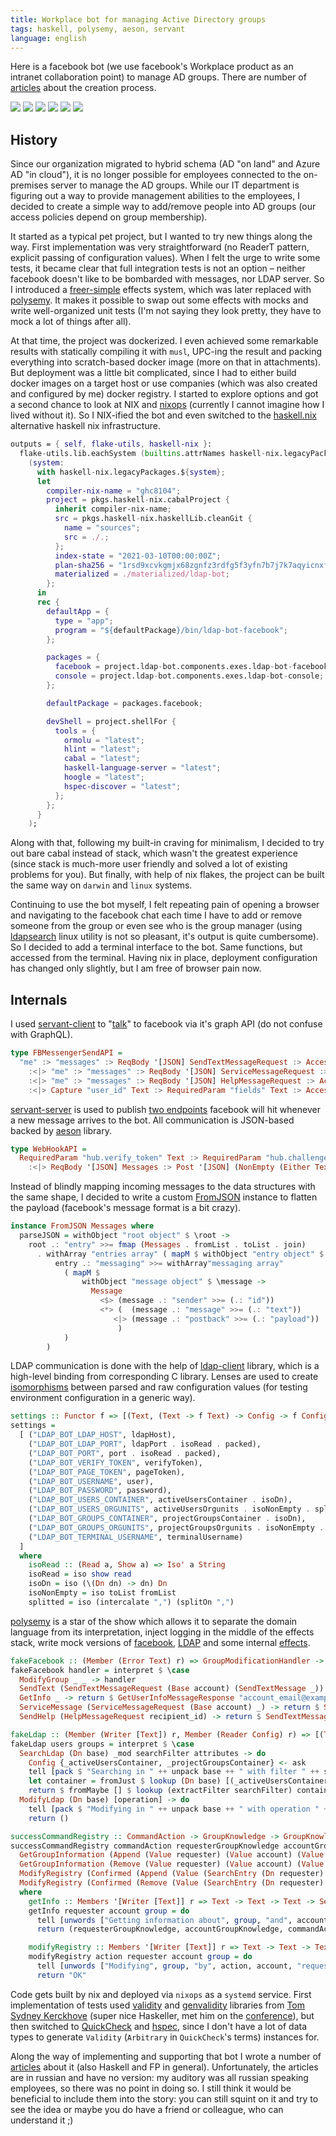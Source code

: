 ```yaml
---
title: Workplace bot for managing Active Directory groups
tags: haskell, polysemy, aeson, servant
language: english
---
```


Here is a facebook bot (we use facebook's Workplace product as an intranet collaboration point) to manage AD groups. There are number of [articles](/series/ldap-bot) about the creation process.

<!--more-->

<a href="/images/ldap-bot/1.png" class="fresco" data-fresco-group="thumbnail" data-fresco-options="ui: 'inside', thumbnails: false"><img src="/previews/ldap-bot/1.png"/></a>
<a href="/images/ldap-bot/2.png" class="fresco" data-fresco-group="thumbnail" data-fresco-options="ui: 'inside', thumbnails: false"><img src="/previews/ldap-bot/2.png"/></a>
<a href="/images/ldap-bot/3.png" class="fresco" data-fresco-group="thumbnail" data-fresco-options="ui: 'inside', thumbnails: false"><img src="/previews/ldap-bot/3.png"/></a>
<a href="/images/ldap-bot/4.png" class="fresco" data-fresco-group="thumbnail" data-fresco-options="ui: 'inside', thumbnails: false"><img src="/previews/ldap-bot/4.png"/></a>
<a href="/images/ldap-bot/5.jpg" class="fresco" data-fresco-group="thumbnail" data-fresco-options="ui: 'inside', thumbnails: false"><img src="/previews/ldap-bot/5.jpg"/></a>
<a href="/images/ldap-bot/6.jpg" class="fresco" data-fresco-group="thumbnail" data-fresco-options="ui: 'inside', thumbnails: false"><img src="/previews/ldap-bot/6.jpg"/></a>

## History

Since our organization migrated to hybrid schema (AD "on land" and Azure AD "in cloud"), it is no longer possible for employees connected to the on-premises server to manage the AD groups. While our IT department is figuring out a way to provide management abilities to the employees, I decided to create a simple way to add/remove people into AD groups (our access policies depend on group membership).

It started as a typical pet project, but I wanted to try new things along the way. First implementation was very straightforward (no ReaderT pattern, explicit passing of configuration values). When I felt the urge to write some tests, it became clear that full integration tests is not an option – neither facebook doesn't like to be bombarded with messages, nor LDAP server. So I introduced a [freer-simple](@gh(lexi-lambda):freer-simple) effects system, which was later replaced with [polysemy](@gh(polysemy-research):polysemy). It makes it possible to swap out some effects with mocks and write well-organized unit tests (I'm not saying they look pretty, they have to mock a lot of things after all).

At that time, the project was dockerized. I even achieved some remarkable results with statically compiling it with `musl`, UPC-ing the result and packing everything into scratch-based docker image (more on that in attachments). But deployment was a little bit complicated, since I had to either build docker images on a target host or use companies (which was also created and configured by me) docker registry. I started to explore options and got a second chance to look at NIX and [nixops](@gh(NixOS):nixops) (currently I cannot imagine how I lived without it). So I NIX-ified the bot and even switched to the [haskell.nix](@gh(input-output-hk):haskell.nix) alternative haskell nix infrastructure.

```nix
outputs = { self, flake-utils, haskell-nix }:
  flake-utils.lib.eachSystem (builtins.attrNames haskell-nix.legacyPackages)
    (system:
      with haskell-nix.legacyPackages.${system};
      let
        compiler-nix-name = "ghc8104";
        project = pkgs.haskell-nix.cabalProject {
          inherit compiler-nix-name;
          src = pkgs.haskell-nix.haskellLib.cleanGit {
            name = "sources";
            src = ./.;
          };
          index-state = "2021-03-10T00:00:00Z";
          plan-sha256 = "1rsd9xcvkgmjx68zgnfz3rdfg5f3yfn7b7j7k7aqyicnxfdjs21k";
          materialized = ./materialized/ldap-bot;
        };
      in
      rec {
        defaultApp = {
          type = "app";
          program = "${defaultPackage}/bin/ldap-bot-facebook";
        };

        packages = {
          facebook = project.ldap-bot.components.exes.ldap-bot-facebook;
          console = project.ldap-bot.components.exes.ldap-bot-console;
        };

        defaultPackage = packages.facebook;

        devShell = project.shellFor {
          tools = {
            ormolu = "latest";
            hlint = "latest";
            cabal = "latest";
            haskell-language-server = "latest";
            hoogle = "latest";
            hspec-discover = "latest";
          };
        };
      }
    );
```

Along with that, following my built-in craving for minimalism, I decided to try out bare cabal instead of stack, which wasn't the greatest experience (since stack is much-more user friendly and solved a lot of existing problems for you). But finally, with help of nix flakes, the project can be built the same way on `darwin` and `linux` systems.

Continuing to use the bot myself, I felt repeating pain of opening a browser and navigating to the facebook chat each time I have to add or remove someone from the group or even see who is the group manager (using [ldapsearch](https://linux.die.net/man/1/ldapsearch) linux utility is not so pleasant, it's output is quite cumbersome). So I decided to add a terminal interface to the bot. Same functions, but accessed from the terminal. Having nix in place, deployment configuration has changed only slightly, but I am free of browser pain now.

## Internals

I used [servant-client](@hackage) to "[talk](@gh(maksar):ldap-bot/blob/master/src/Client/API.hs#L40-L44)" to facebook via it's graph API (do not confuse with GraphQL).

```haskell
type FBMessengerSendAPI =
  "me" :> "messages" :> ReqBody '[JSON] SendTextMessageRequest :> AccessTokenParam :> Post '[JSON] SendTextMessageResponse
    :<|> "me" :> "messages" :> ReqBody '[JSON] ServiceMessageRequest :> AccessTokenParam :> Post '[JSON] SendTextMessageResponse
    :<|> "me" :> "messages" :> ReqBody '[JSON] HelpMessageRequest :> AccessTokenParam :> Post '[JSON] SendTextMessageResponse
    :<|> Capture "user_id" Text :> RequiredParam "fields" Text :> AccessTokenParam :> Get '[JSON] GetUserInfoMessageResponse
```

[servant-server](https://hackage.haskell.org/package/servant-server) is used to publish [two endpoints](@gh(maksar):ldap-bot/blob/master/src/Server/API.hs#L27-L29) facebook will hit whenever a new message arrives to the bot. All communication is JSON-based backed by [aeson](@hackage) library.

```haskell
type WebHookAPI =
  RequiredParam "hub.verify_token" Text :> RequiredParam "hub.challenge" Text :> Get '[PlainText] Text
    :<|> ReqBody '[JSON] Messages :> Post '[JSON] (NonEmpty (Either Text SendTextMessageResponse))
```

Instead of blindly mapping incoming messages to the data structures with the same shape, I decided to write a custom [FromJSON](@gh(maksar):ldap-bot/blob/master/src/Server/Model.hs#L32) instance to flatten the payload (facebook's message format is a bit crazy).

```haskell
instance FromJSON Messages where
  parseJSON = withObject "root object" $ \root ->
    root .: "entry" >>= fmap (Messages . fromList . toList . join)
      . withArray "entries array" ( mapM $ withObject "entry object" $ \entry ->
          entry .: "messaging" >>= withArray"messaging array"
            ( mapM $
                withObject "message object" $ \message ->
                  Message
                    <$> (message .: "sender" >>= (.: "id"))
                    <*> (  (message .: "message" >>= (.: "text"))
                       <|> (message .: "postback" >>= (.: "payload"))
                        )
            )
        )
```

LDAP communication is done with the help of [ldap-client](@hackage) library, which is a high-level binding from corresponding C library. Lenses are used to create [isomorphisms](@gh(maksar):ldap-bot/blob/master/src/Env.hs#L79) between parsed and raw configuration values (for testing environment configuration in a generic way).

```haskell
settings :: Functor f => [(Text, (Text -> f Text) -> Config -> f Config)]
settings =
  [ ("LDAP_BOT_LDAP_HOST", ldapHost),
    ("LDAP_BOT_LDAP_PORT", ldapPort . isoRead . packed),
    ("LDAP_BOT_PORT", port . isoRead . packed),
    ("LDAP_BOT_VERIFY_TOKEN", verifyToken),
    ("LDAP_BOT_PAGE_TOKEN", pageToken),
    ("LDAP_BOT_USERNAME", user),
    ("LDAP_BOT_PASSWORD", password),
    ("LDAP_BOT_USERS_CONTAINER", activeUsersContainer . isoDn),
    ("LDAP_BOT_USERS_ORGUNITS", activeUsersOrgunits . isoNonEmpty . splitted),
    ("LDAP_BOT_GROUPS_CONTAINER", projectGroupsContainer . isoDn),
    ("LDAP_BOT_GROUPS_ORGUNITS", projectGroupsOrgunits . isoNonEmpty . splitted),
    ("LDAP_BOT_TERMINAL_USERNAME", terminalUsername)
  ]
  where
    isoRead :: (Read a, Show a) => Iso' a String
    isoRead = iso show read
    isoDn = iso (\(Dn dn) -> dn) Dn
    isoNonEmpty = iso toList fromList
    splitted = iso (intercalate ",") (splitOn ",")
```

[polysemy](@hackage) is a star of the show which allows it to separate the domain language from its interpretation, inject logging in the middle of the effects stack, write mock versions of [facebook](@gh(maksar):ldap-bot/blob/master/test/Client/FacebookSpec.hs#L105), [LDAP](@gh(maksar):ldap-bot/blob/master/test/Server/LDAPSpec.hs#L68) and some internal [effects](@gh(maksar):ldap-bot/blob/master/test/Server/RegistrySpec.hs#L58).

```haskell
fakeFacebook :: (Member (Error Text) r) => GroupModificationHandler -> InterpreterFor FacebookEffect r
fakeFacebook handler = interpret $ \case
  ModifyGroup _ _ -> handler
  SendText (SendTextMessageRequest (Base account) (SendTextMessage _)) -> return $ SendTextMessageResponse account
  GetInfo _ -> return $ GetUserInfoMessageResponse "account_email@example.com"
  ServiceMessage (ServiceMessageRequest (Base account) _) -> return $ SendTextMessageResponse account
  SendHelp (HelpMessageRequest recipient_id) -> return $ SendTextMessageResponse recipient_id

fakeLdap :: (Member (Writer [Text]) r, Member (Reader Config) r) => [(Text, [SearchEntry])] -> [(Text, [SearchEntry])] -> Sem (LdapEffect : r) a -> Sem r a
fakeLdap users groups = interpret $ \case
  SearchLdap (Dn base) _mod searchFilter attributes -> do
    Config {_activeUsersContainer, _projectGroupsContainer} <- ask
    tell [pack $ "Searching in " ++ unpack base ++ " with filter " ++ showFilter searchFilter ++ " and attributes (" ++ unpack (showAttributes attributes) ++ ")"]
    let container = fromJust $ lookup (Dn base) [(_activeUsersContainer, users), (_projectGroupsContainer, groups)]
    return $ fromMaybe [] $ lookup (extractFilter searchFilter) container
  ModifyLdap (Dn base) [operation] -> do
    tell [pack $ "Modifying in " ++ unpack base ++ " with operation " ++ showOperation operation]
    return ()

successCommandRegistry :: CommandAction -> GroupKnowledge -> GroupKnowledge -> FakeInterpreter
successCommandRegistry commandAction requesterGroupKnowledge accountGroupKnowledge = \case
  GetGroupInformation (Append (Value requester) (Value account) (Value group)) -> getInfo requester account group
  GetGroupInformation (Remove (Value requester) (Value account) (Value group)) -> getInfo requester account group
  ModifyRegistry (Confirmed (Append (Value (SearchEntry (Dn requester) [])) (Value (SearchEntry (Dn account) [])) (Value (SearchEntry (Dn group) [])))) -> modifyRegistry "appending" requester account group
  ModifyRegistry (Confirmed (Remove (Value (SearchEntry (Dn requester) [])) (Value (SearchEntry (Dn account) [])) (Value (SearchEntry (Dn group) [])))) -> modifyRegistry "removing" requester account group
  where
    getInfo :: Members '[Writer [Text]] r => Text -> Text -> Text -> Sem r (GroupKnowledge, GroupKnowledge, EnrichedCommand)
    getInfo requester account group = do
      tell [unwords ["Getting information about", group, "and", account, "requested by", requester]]
      return (requesterGroupKnowledge, accountGroupKnowledge, commandAction (Value $ SearchEntry (Dn requester) []) (Value $ SearchEntry (Dn account) []) (Value $ SearchEntry (Dn group) []))

    modifyRegistry :: Members '[Writer [Text]] r => Text -> Text -> Text -> Text -> Sem r Text
    modifyRegistry action requester account group = do
      tell [unwords ["Modifying", group, "by", action, account, "requested by", requester]]
      return "OK"
```

Code gets built by nix and deployed via `nixops` as a `systemd` service. First implementation of tests used [validity](@hackage) and [genvalidity](@hackage) libraries from [Tom Sydney Kerckhove](https://cs-syd.eu) (super nice Haskeller, met him on the [conference](https://cs-syd.eu/posts/2020-02-27-talk-writing-a-text-editor-in-haskell-with-brick)), but then switched to [QuickCheck](@hackage) and [hspec](@hackage), since I don't have a lot of data types to generate `Validity` (`Arbitrary` in `QuickCheck`'s terms) instances for.

Along the way of implementing and supporting that bot I wrote a number of [articles](/posts/code/2020-02-27-aeson-parsing) about it (also Haskell and FP in general). Unfortunately, the articles are in russian and have no version: my auditory was all russian speaking employees, so there was no point in doing so. I still think it would be beneficial to include them into the story: you can still squint on it and try to see the idea or maybe you do have a friend or colleague, who can understand it ;)